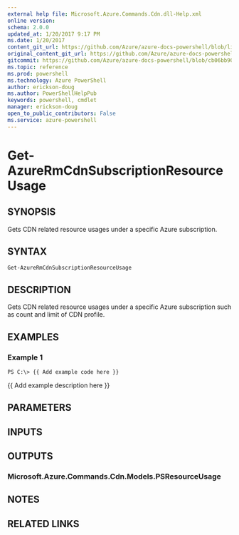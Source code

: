 ```yaml
---
external help file: Microsoft.Azure.Commands.Cdn.dll-Help.xml
online version: 
schema: 2.0.0
updated_at: 1/20/2017 9:17 PM
ms.date: 1/20/2017
content_git_url: https://github.com/Azure/azure-docs-powershell/blob/live/azureps-cmdlets-docs/ResourceManager/AzureRM.Cdn/v2.5.0/Get-AzureRmCdnSubscriptionResourceUsage.md
original_content_git_url: https://github.com/Azure/azure-docs-powershell/blob/live/azureps-cmdlets-docs/ResourceManager/AzureRM.Cdn/v2.5.0/Get-AzureRmCdnSubscriptionResourceUsage.md
gitcommit: https://github.com/Azure/azure-docs-powershell/blob/cb06bb906911a2a2e1f57adbafe0c0c97a0b205b/azureps-cmdlets-docs/ResourceManager/AzureRM.Cdn/v2.5.0/Get-AzureRmCdnSubscriptionResourceUsage.md
ms.topic: reference
ms.prod: powershell
ms.technology: Azure PowerShell
author: erickson-doug
ms.author: PowerShellHelpPub
keywords: powershell, cmdlet
manager: erickson-doug
open_to_public_contributors: False
ms.service: azure-powershell
---
```


# Get-AzureRmCdnSubscriptionResourceUsage

## SYNOPSIS
Gets CDN related resource usages under a specific Azure subscription.

## SYNTAX

```
Get-AzureRmCdnSubscriptionResourceUsage
```

## DESCRIPTION
Gets CDN related resource usages under a specific Azure subscription such as count and limit of CDN profile.

## EXAMPLES

### Example 1
```
PS C:\> {{ Add example code here }}
```

{{ Add example description here }}

## PARAMETERS

## INPUTS

## OUTPUTS

### Microsoft.Azure.Commands.Cdn.Models.PSResourceUsage

## NOTES

## RELATED LINKS

